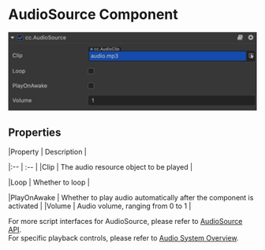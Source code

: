 # AudioSource Component

![audiosource](audio/audiosource.png)

## Properties

|Property          | Description                                                    |

|:--                 | :--                                                                     |
|Clip                | The audio resource object to be played                                           |

|Loop                | Whether to loop                                                      |

|PlayOnAwake         | Whether to play audio automatically after the component is activated    |
|Volume              | Audio volume, ranging from 0 to 1                                  |


For more script interfaces for AudioSource, please refer to [AudioSource API](../../../api/en/classes/component_audio.audiosource.html).  
For specific playback controls, please refer to [Audio System Overview](./overview.md).
